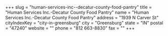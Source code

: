 +++
slug = "human-services-inc--decatur-county-food-pantry"
title = "Human Services Inc.-Decatur County Food Pantry"
name = "Human Services Inc.-Decatur County Food Pantry"
address = "1939 N Carver St"
cityIndexKey = "city-in-greensburg"
city = "Greensburg"
state = "IN"
postal = "47240"
website = ""
phone = "812 663-8830"
fax = ""
+++
